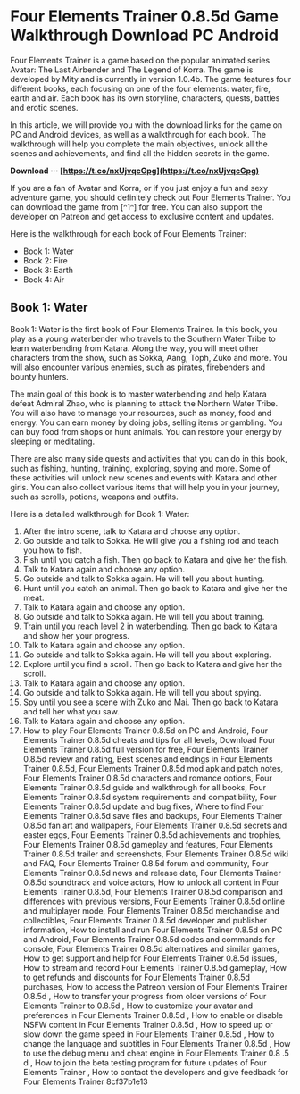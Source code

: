 # Four Elements Trainer 0.8.5d Game Walkthrough Download PC Android
 
Four Elements Trainer is a game based on the popular animated series Avatar: The Last Airbender and The Legend of Korra. The game is developed by Mity and is currently in version 1.0.4b. The game features four different books, each focusing on one of the four elements: water, fire, earth and air. Each book has its own storyline, characters, quests, battles and erotic scenes.
 
In this article, we will provide you with the download links for the game on PC and Android devices, as well as a walkthrough for each book. The walkthrough will help you complete the main objectives, unlock all the scenes and achievements, and find all the hidden secrets in the game.
 
**Download ··· [https://t.co/nxUjvqcGpg](https://t.co/nxUjvqcGpg)**


 
If you are a fan of Avatar and Korra, or if you just enjoy a fun and sexy adventure game, you should definitely check out Four Elements Trainer. You can download the game from [^1^] for free. You can also support the developer on Patreon and get access to exclusive content and updates.
 
Here is the walkthrough for each book of Four Elements Trainer:
 
- Book 1: Water
- Book 2: Fire
- Book 3: Earth
- Book 4: Air

## Book 1: Water
 
Book 1: Water is the first book of Four Elements Trainer. In this book, you play as a young waterbender who travels to the Southern Water Tribe to learn waterbending from Katara. Along the way, you will meet other characters from the show, such as Sokka, Aang, Toph, Zuko and more. You will also encounter various enemies, such as pirates, firebenders and bounty hunters.
 
The main goal of this book is to master waterbending and help Katara defeat Admiral Zhao, who is planning to attack the Northern Water Tribe. You will also have to manage your resources, such as money, food and energy. You can earn money by doing jobs, selling items or gambling. You can buy food from shops or hunt animals. You can restore your energy by sleeping or meditating.
 
There are also many side quests and activities that you can do in this book, such as fishing, hunting, training, exploring, spying and more. Some of these activities will unlock new scenes and events with Katara and other girls. You can also collect various items that will help you in your journey, such as scrolls, potions, weapons and outfits.
 
Here is a detailed walkthrough for Book 1: Water:

1. After the intro scene, talk to Katara and choose any option.
2. Go outside and talk to Sokka. He will give you a fishing rod and teach you how to fish.
3. Fish until you catch a fish. Then go back to Katara and give her the fish.
4. Talk to Katara again and choose any option.
5. Go outside and talk to Sokka again. He will tell you about hunting.
6. Hunt until you catch an animal. Then go back to Katara and give her the meat.
7. Talk to Katara again and choose any option.
8. Go outside and talk to Sokka again. He will tell you about training.
9. Train until you reach level 2 in waterbending. Then go back to Katara and show her your progress.
10. Talk to Katara again and choose any option.
11. Go outside and talk to Sokka again. He will tell you about exploring.
12. Explore until you find a scroll. Then go back to Katara and give her the scroll.
13. Talk to Katara again and choose any option.
14. Go outside and talk to Sokka again. He will tell you about spying.
15. Spy until you see a scene with Zuko and Mai. Then go back to Katara and tell her what you saw.
16. Talk to Katara again and choose any option.
17. How to play Four Elements Trainer 0.8.5d on PC and Android,  Four Elements Trainer 0.8.5d cheats and tips for all levels,  Download Four Elements Trainer 0.8.5d full version for free,  Four Elements Trainer 0.8.5d review and rating,  Best scenes and endings in Four Elements Trainer 0.8.5d,  Four Elements Trainer 0.8.5d mod apk and patch notes,  Four Elements Trainer 0.8.5d characters and romance options,  Four Elements Trainer 0.8.5d guide and walkthrough for all books,  Four Elements Trainer 0.8.5d system requirements and compatibility,  Four Elements Trainer 0.8.5d update and bug fixes,  Where to find Four Elements Trainer 0.8.5d save files and backups,  Four Elements Trainer 0.8.5d fan art and wallpapers,  Four Elements Trainer 0.8.5d secrets and easter eggs,  Four Elements Trainer 0.8.5d achievements and trophies,  Four Elements Trainer 0.8.5d gameplay and features,  Four Elements Trainer 0.8.5d trailer and screenshots,  Four Elements Trainer 0.8.5d wiki and FAQ,  Four Elements Trainer 0.8.5d forum and community,  Four Elements Trainer 0.8.5d news and release date,  Four Elements Trainer 0.8.5d soundtrack and voice actors,  How to unlock all content in Four Elements Trainer 0.8.5d,  Four Elements Trainer 0.8.5d comparison and differences with previous versions,  Four Elements Trainer 0.8.5d online and multiplayer mode,  Four Elements Trainer 0.8.5d merchandise and collectibles,  Four Elements Trainer 0.8.5d developer and publisher information,  How to install and run Four Elements Trainer 0.8.5d on PC and Android,  Four Elements Trainer 0.8.5d codes and commands for console,  Four Elements Trainer 0.8.5d alternatives and similar games,  How to get support and help for Four Elements Trainer 0.8.5d issues,  How to stream and record Four Elements Trainer 0.8.5d gameplay,  How to get refunds and discounts for Four Elements Trainer 0.8.5d purchases,  How to access the Patreon version of Four Elements Trainer 0.8.5d ,  How to transfer your progress from older versions of Four Elements Trainer to 0.8.5d ,  How to customize your avatar and preferences in Four Elements Trainer 0.8.5d ,  How to enable or disable NSFW content in Four Elements Trainer 0.8.5d ,  How to speed up or slow down the game speed in Four Elements Trainer 0.8.5d ,  How to change the language and subtitles in Four Elements Trainer 0.8.5d ,  How to use the debug menu and cheat engine in Four Elements Trainer 0.8 .5 d ,  How to join the beta testing program for future updates of Four Elements Trainer ,  How to contact the developers and give feedback for Four Elements Trainer
 8cf37b1e13


